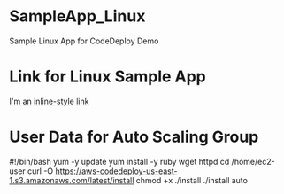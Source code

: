 # SampleApp_Linux
Sample Linux App for CodeDeploy Demo

# Link for Linux Sample App
[I'm an inline-style link](http://s3.amazonaws.com/aws-codedeploy-us-east-1/samples/latest/SampleApp_Linux.zip)

# User Data for Auto Scaling Group
#!/bin/bash
yum -y update
yum install -y ruby wget httpd
cd /home/ec2-user
curl -O https://aws-codedeploy-us-east-1.s3.amazonaws.com/latest/install
chmod +x ./install
./install auto
